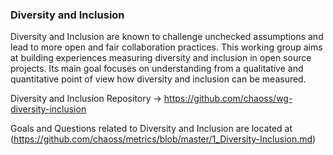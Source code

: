 ### Diversity and Inclusion

Diversity and Inclusion are known to challenge unchecked assumptions and lead to more open and fair collaboration practices. This working group aims at building experiences measuring diversity and inclusion in open source projects. Its main goal focuses on understanding from a qualitative and quantitative point of view how diversity and inclusion can be measured.

Diversity and Inclusion Repository → https://github.com/chaoss/wg-diversity-inclusion

Goals and Questions related to Diversity and Inclusion are located at (https://github.com/chaoss/metrics/blob/master/1_Diversity-Inclusion.md)
